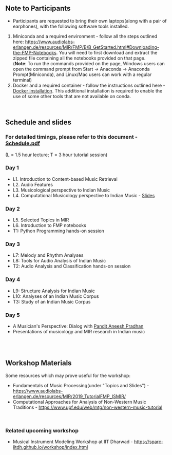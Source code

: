 <!--
### Expected background
Participants are expected to have a strong background (3+ years of undergraduate curriculum) in two or more of the following: programming, signal processing, music. Researchers and musicians with an interest in technology are welcome.  

**Space is limited. Please fill out the pre-registration form if interested, and we will get back to you with further instructions by September 15.**  
Link to the form: <a href="https://forms.gle/dLoJbC3Ljc5vBhgp8">https://forms.gle/dLoJbC3Ljc5vBhgp8</a>  -->

## Note to Participants
* Participants are requested to bring their own laptops(along with a pair of earphones), with the following software tools installed.
1. Miniconda and a required environment - follow all the steps outlined here: <a href="https://www.audiolabs-erlangen.de/resources/MIR/FMP/B/B_GetStarted.html#Downloading-the-FMP-Notebooks">https://www.audiolabs-erlangen.de/resources/MIR/FMP/B/B_GetStarted.html#Downloading-the-FMP-Notebooks</a>. You will need to first download and extract the zipped file containing all the notebooks provided on that page.<br/>
(**Note**: To run the commands provided on the page, Windows users can open the command prompt from Start -> Anaconda -> Anaconda Prompt(Miniconda), and Linux/Mac users can work with a regular terminal)
2. Docker and a required container - follow the instructions outlined here - [Docker installation](docker_instr.md). This additional installation is required to enable the use of some other tools that are not available on conda.
<br/>


## Schedule and slides
### For detailed timings, please refer to this document - [Schedule.pdf](Schedule_full.pdf)
(L = 1.5 hour lecture;  T = 3 hour tutorial session)

### Day 1
* L1. Introduction to Content-based Music Retrieval 
* L2. Audio Features 
* L3. Musicological perspective to Indian Music 
* L4. Computational Musicology perspective to Indian Music - <a href="slides/1-Computational-Musicology-and-Indian-Music.pdf.pdf">Slides</a>

### Day 2
* L5. Selected Topics in MIR 
* L6. Introduction to FMP notebooks
* T1: Python Programming hands-on session

### Day 3
* L7: Melody and Rhythm Analyses
* L8: Tools for Audio Analysis of Indian Music  
* T2: Audio Analysis and Classification hands-on session

### Day 4
* L9: Structure Analysis for Indian Music
* L10: Analyses of an Indian Music Corpus 
* T3: Study of an Indian Music Corpus
 
### Day 5
* A Musician's Perspective: Dialog with <a href="https://aneeshpradhan.com/">Pandit Aneesh Pradhan</a>
* Presentations of musicology and MIR research in Indian music
<!--* Hindustani classical music concert-->
<br/><br/>

## Workshop Materials
Some resources which may prove useful for the workshop:
* Fundamentals of Music Processing(under "Topics and Slides") - <a href="https://www.audiolabs-erlangen.de/resources/MIR/2019_TutorialFMP_ISMIR/">https://www.audiolabs-erlangen.de/resources/MIR/2019_TutorialFMP_ISMIR/</a>
* Computational Approaches for Analysis of Non-Western Music Traditions - <a href="https://www.upf.edu/web/mtg/non-western-music-tutorial">https://www.upf.edu/web/mtg/non-western-music-tutorial</a>

<br/>

### Related upcoming workshop
* Musical Instrument Modeling Workshop at IIT Dharwad - <a href="https://sparc-iitdh.github.io/workshop/index.html">https://sparc-iitdh.github.io/workshop/index.html</a>
